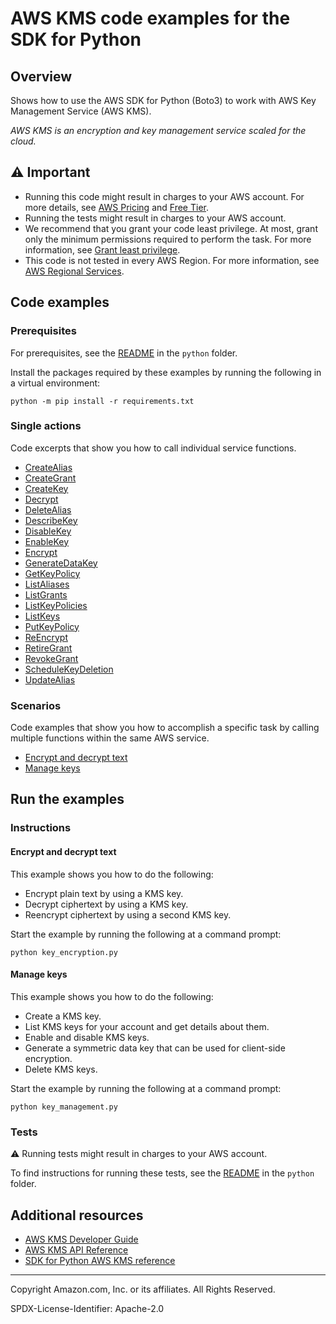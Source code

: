 # AWS KMS code examples for the SDK for Python

## Overview

Shows how to use the AWS SDK for Python (Boto3) to work with AWS Key Management Service (AWS KMS).

<!--custom.overview.start-->
<!--custom.overview.end-->

_AWS KMS is an encryption and key management service scaled for the cloud._

## ⚠ Important

* Running this code might result in charges to your AWS account. For more details, see [AWS Pricing](https://aws.amazon.com/pricing/) and [Free Tier](https://aws.amazon.com/free/).
* Running the tests might result in charges to your AWS account.
* We recommend that you grant your code least privilege. At most, grant only the minimum permissions required to perform the task. For more information, see [Grant least privilege](https://docs.aws.amazon.com/IAM/latest/UserGuide/best-practices.html#grant-least-privilege).
* This code is not tested in every AWS Region. For more information, see [AWS Regional Services](https://aws.amazon.com/about-aws/global-infrastructure/regional-product-services).

<!--custom.important.start-->
<!--custom.important.end-->

## Code examples

### Prerequisites

For prerequisites, see the [README](../../README.md#Prerequisites) in the `python` folder.

Install the packages required by these examples by running the following in a virtual environment:

```
python -m pip install -r requirements.txt
```

<!--custom.prerequisites.start-->
<!--custom.prerequisites.end-->

### Single actions

Code excerpts that show you how to call individual service functions.

- [CreateAlias](alias_management.py#L78)
- [CreateGrant](grant_management.py#L27)
- [CreateKey](key_management.py#L28)
- [Decrypt](key_encryption.py#L50)
- [DeleteAlias](alias_management.py#L164)
- [DescribeKey](key_management.py#L82)
- [DisableKey](key_management.py#L128)
- [EnableKey](key_management.py#L20)
- [Encrypt](key_encryption.py#L26)
- [GenerateDataKey](key_management.py#L104)
- [GetKeyPolicy](key_policies.py#L50)
- [ListAliases](alias_management.py#L103)
- [ListGrants](grant_management.py#L61)
- [ListKeyPolicies](key_policies.py#L28)
- [ListKeys](key_management.py#L54)
- [PutKeyPolicy](key_policies.py#L78)
- [ReEncrypt](key_encryption.py#L76)
- [RetireGrant](grant_management.py#L86)
- [RevokeGrant](grant_management.py#L106)
- [ScheduleKeyDeletion](key_management.py#L161)
- [UpdateAlias](alias_management.py#L135)

### Scenarios

Code examples that show you how to accomplish a specific task by calling multiple
functions within the same AWS service.

- [Encrypt and decrypt text](key_encryption.py)
- [Manage keys](key_management.py)


<!--custom.examples.start-->
<!--custom.examples.end-->

## Run the examples

### Instructions


<!--custom.instructions.start-->
<!--custom.instructions.end-->



#### Encrypt and decrypt text

This example shows you how to do the following:

- Encrypt plain text by using a KMS key.
- Decrypt ciphertext by using a KMS key.
- Reencrypt ciphertext by using a second KMS key.

<!--custom.scenario_prereqs.kms_Scenario_KeyEncryption.start-->
<!--custom.scenario_prereqs.kms_Scenario_KeyEncryption.end-->

Start the example by running the following at a command prompt:

```
python key_encryption.py
```


<!--custom.scenarios.kms_Scenario_KeyEncryption.start-->
<!--custom.scenarios.kms_Scenario_KeyEncryption.end-->

#### Manage keys

This example shows you how to do the following:

- Create a KMS key.
- List KMS keys for your account and get details about them.
- Enable and disable KMS keys.
- Generate a symmetric data key that can be used for client-side encryption.
- Delete KMS keys.

<!--custom.scenario_prereqs.kms_Scenario_KeyManagement.start-->
<!--custom.scenario_prereqs.kms_Scenario_KeyManagement.end-->

Start the example by running the following at a command prompt:

```
python key_management.py
```


<!--custom.scenarios.kms_Scenario_KeyManagement.start-->
<!--custom.scenarios.kms_Scenario_KeyManagement.end-->

### Tests

⚠ Running tests might result in charges to your AWS account.


To find instructions for running these tests, see the [README](../../README.md#Tests)
in the `python` folder.



<!--custom.tests.start-->
<!--custom.tests.end-->

## Additional resources

- [AWS KMS Developer Guide](https://docs.aws.amazon.com/kms/latest/developerguide/overview.html)
- [AWS KMS API Reference](https://docs.aws.amazon.com/kms/latest/APIReference/Welcome.html)
- [SDK for Python AWS KMS reference](https://boto3.amazonaws.com/v1/documentation/api/latest/reference/services/kms.html)

<!--custom.resources.start-->
<!--custom.resources.end-->

---

Copyright Amazon.com, Inc. or its affiliates. All Rights Reserved.

SPDX-License-Identifier: Apache-2.0